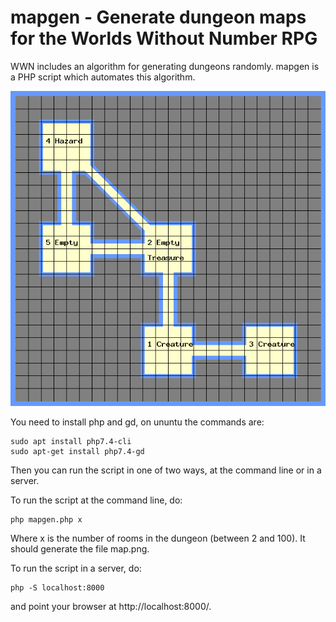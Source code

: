 # mapgen - Generate dungeon maps for the Worlds Without Number RPG

WWN includes an algorithm for generating dungeons randomly.  mapgen is a PHP script which automates this algorithm.

![example map](map.example.png)

You need to install php and gd, on ununtu the commands are:
```
sudo apt install php7.4-cli
sudo apt-get install php7.4-gd
```
Then you can run the script in one of two ways, at the command line or in a server.

To run the script at the command line, do:
```
php mapgen.php x
```
Where x is the number of rooms in the dungeon (between 2 and 100).  It should generate the file map.png.

To run the script in a server, do:
```
php -S localhost:8000
```
and point your browser at http://localhost:8000/.

